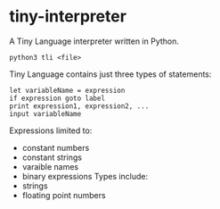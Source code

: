 # tiny-interpreter
A Tiny Language interpreter written in Python.
```
python3 tli <file>
```

Tiny Language contains just three types of statements:
```
let variableName = expression
if expression goto label
print expression1, expression2, ...
input variableName
```
Expressions limited to:
- constant numbers
- constant strings
- varaible names
- binary expressions
Types include:
- strings
- floating point numbers
